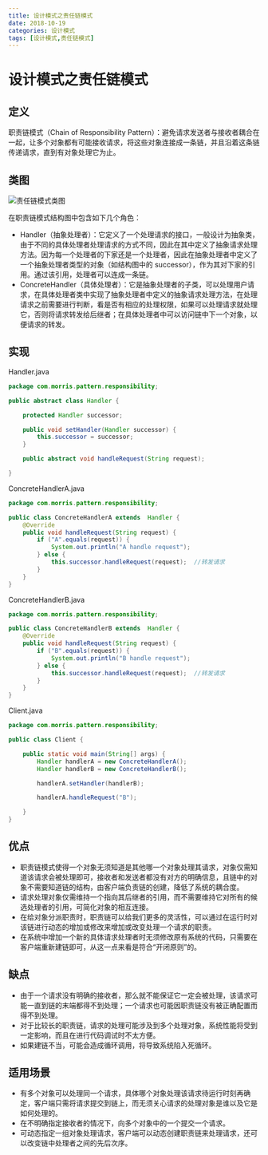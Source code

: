 ```yaml
---
title: 设计模式之责任链模式
date: 2018-10-19
categories: 设计模式
tags: [设计模式,责任链模式]
---
```


# 设计模式之责任链模式

## 定义
职责链模式（Chain of Responsibility Pattern）：避免请求发送者与接收者耦合在一起，让多个对象都有可能接收请求，将这些对象连接成一条链，并且沿着这条链传递请求，直到有对象处理它为止。

## 类图
![责任链模式类图]()

在职责链模式结构图中包含如下几个角色：
- Handler（抽象处理者）：它定义了一个处理请求的接口，一般设计为抽象类，由于不同的具体处理者处理请求的方式不同，因此在其中定义了抽象请求处理方法。因为每一个处理者的下家还是一个处理者，因此在抽象处理者中定义了一个抽象处理者类型的对象（如结构图中的 successor），作为其对下家的引用。通过该引用，处理者可以连成一条链。
- ConcreteHandler（具体处理者）：它是抽象处理者的子类，可以处理用户请求，在具体处理者类中实现了抽象处理者中定义的抽象请求处理方法，在处理请求之前需要进行判断，看是否有相应的处理权限，如果可以处理请求就处理它，否则将请求转发给后继者；在具体处理者中可以访问链中下一个对象，以便请求的转发。

## 实现
Handler.java
```java
package com.morris.pattern.responsibility;

public abstract class Handler {

    protected Handler successor;

    public void setHandler(Handler successor) {
        this.successor = successor;
    }

    public abstract void handleRequest(String request);

}
```
ConcreteHandlerA.java
```java
package com.morris.pattern.responsibility;

public class ConcreteHandlerA extends  Handler {
    @Override
    public void handleRequest(String request) {
        if ("A".equals(request)) {
            System.out.println("A handle request");
        } else {
            this.successor.handleRequest(request);  //转发请求
        }
    }
}
```
ConcreteHandlerB.java
```java
package com.morris.pattern.responsibility;

public class ConcreteHandlerB extends  Handler {
    @Override
    public void handleRequest(String request) {
        if ("B".equals(request)) {
            System.out.println("B handle request");
        } else {
            this.successor.handleRequest(request);  //转发请求
        }
    }
}
```
Client.java
```java
package com.morris.pattern.responsibility;

public class Client {

    public static void main(String[] args) {
        Handler handlerA = new ConcreteHandlerA();
        Handler handlerB = new ConcreteHandlerB();

        handlerA.setHandler(handlerB);

        handlerA.handleRequest("B");

    }
}
```

## 优点
- 职责链模式使得一个对象无须知道是其他哪一个对象处理其请求，对象仅需知道该请求会被处理即可，接收者和发送者都没有对方的明确信息，且链中的对象不需要知道链的结构，由客户端负责链的创建，降低了系统的耦合度。
- 请求处理对象仅需维持一个指向其后继者的引用，而不需要维持它对所有的候选处理者的引用，可简化对象的相互连接。
- 在给对象分派职责时，职责链可以给我们更多的灵活性，可以通过在运行时对该链进行动态的增加或修改来增加或改变处理一个请求的职责。
- 在系统中增加一个新的具体请求处理者时无须修改原有系统的代码，只需要在客户端重新建链即可，从这一点来看是符合“开闭原则”的。

## 缺点
- 由于一个请求没有明确的接收者，那么就不能保证它一定会被处理，该请求可能一直到链的末端都得不到处理；一个请求也可能因职责链没有被正确配置而得不到处理。
- 对于比较长的职责链，请求的处理可能涉及到多个处理对象，系统性能将受到一定影响，而且在进行代码调试时不太方便。
- 如果建链不当，可能会造成循环调用，将导致系统陷入死循环。

## 适用场景
- 有多个对象可以处理同一个请求，具体哪个对象处理该请求待运行时刻再确定，客户端只需将请求提交到链上，而无须关心请求的处理对象是谁以及它是如何处理的。
- 在不明确指定接收者的情况下，向多个对象中的一个提交一个请求。
- 可动态指定一组对象处理请求，客户端可以动态创建职责链来处理请求，还可以改变链中处理者之间的先后次序。